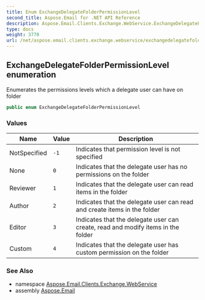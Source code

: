 ```yaml
---
title: Enum ExchangeDelegateFolderPermissionLevel
second_title: Aspose.Email for .NET API Reference
description: Aspose.Email.Clients.Exchange.WebService.ExchangeDelegateFolderPermissionLevel enum. Enumerates the permissions levels which a delegate user can have on folder
type: docs
weight: 3770
url: /net/aspose.email.clients.exchange.webservice/exchangedelegatefolderpermissionlevel/
---
```

## ExchangeDelegateFolderPermissionLevel enumeration

Enumerates the permissions levels which a delegate user can have on folder

```csharp
public enum ExchangeDelegateFolderPermissionLevel
```

### Values

| Name | Value | Description |
| --- | --- | --- |
| NotSpecified | `-1` | Indicates that permission level is not specified |
| None | `0` | Indicates that the delegate user has no permissions on the folder |
| Reviewer | `1` | Indicates that the delegate user can read items in the folder |
| Author | `2` | Indicates that the delegate user can read and create items in the folder |
| Editor | `3` | Indicates that the delegate user can create, read and modify items in the folder |
| Custom | `4` | Indicates that the delegate user has custom permission on the folder |

### See Also

* namespace [Aspose.Email.Clients.Exchange.WebService](../../aspose.email.clients.exchange.webservice/)
* assembly [Aspose.Email](../../)


